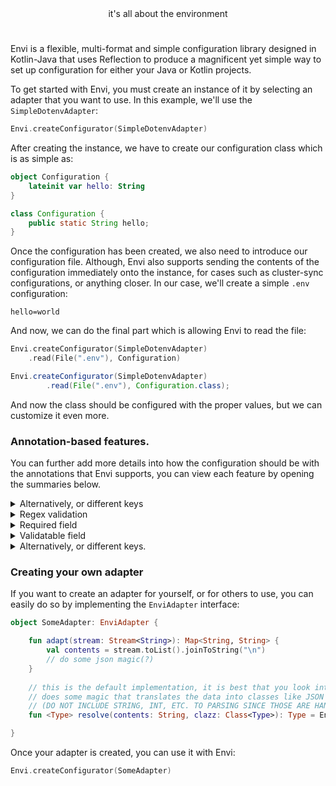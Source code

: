 <div align="center">it's all about the environment</div>

#

Envi is a flexible, multi-format and simple configuration library designed in Kotlin-Java that uses Reflection to produce a magnificent yet 
simple way to set up configuration for either your Java or Kotlin projects.

To get started with Envi, you must create an instance of it by selecting an adapter that you want to use. In this example, we'll use the `SimpleDotenvAdapter`:
```kotlin
Envi.createConfigurator(SimpleDotenvAdapter)
```

After creating the instance, we have to create our configuration class which is as simple as:
```kotlin
object Configuration {
    lateinit var hello: String
}
```
```java
class Configuration {
    public static String hello;
}
```

Once the configuration has been created, we also need to introduce our configuration file. Although, Envi also supports sending the contents of the configuration 
immediately onto the instance, for cases such as cluster-sync configurations, or anything closer. In our case, we'll create a simple `.env` configuration:
```dotenv
hello=world
```

And now, we can do the final part which is allowing Envi to read the file:
```kotlin
Envi.createConfigurator(SimpleDotenvAdapter)
    .read(File(".env"), Configuration)
```
```java
Envi.createConfigurator(SimpleDotenvAdapter)
        .read(File(".env"), Configuration.class);
```

And now the class should be configured with the proper values, but we can customize it even more. 

### Annotation-based features.
You can further add more details into how the configuration should be with the annotations that Envi supports, you can view 
each feature by opening the summaries below.

<details>
    <summary>Alternatively, or different keys</summary>
    
```kotlin
    object Configuration {
        @Alternatively(name = "hello")
        lateinit var world: String
    }
```
```dotenv
    hello=world
```

</details>
<details>
    <summary>Regex validation</summary>

```kotlin
    object Configuration {
        @Regex(pattern = "world")
        lateinit var hello: String
    }
```
```dotenv
    hello=world
```

</details>
<details>
    <summary>Required field</summary>

```kotlin
    object Configuration {
        // throws an exception in this example
        @Required
        lateinit var world: String
    }
```
```dotenv
    hello=
```

</details>
<details>
    <summary>Validatable field</summary>

```kotlin
    object Configuration {
        @Validatable(with = "envi.world")
        lateinit var world: String
    }

    fun main {
        Envi.validators["envi.world"] = EnviValidator { contents -> contents.equals("world") }
    }
```
```dotenv
    hello=world
```

</details>
<details>
    <summary>Alternatively, or different keys.</summary>

```kotlin
    object Configuration {
        // should have no value.
        @Skip
        lateinit var world: String
    }
```
```dotenv
    hello=world
```

</details>

### Creating your own adapter

If you want to create an adapter for yourself, or for others to use, you can easily do so by implementing the `EnviAdapter` interface:
```kotlin
object SomeAdapter: EnviAdapter {

    fun adapt(stream: Stream<String>): Map<String, String> {
        val contents = stream.toList().joinToString("\n")
        // do some json magic(?)
    }
    
    // this is the default implementation, it is best that you look into it though especially if your adapter 
    // does some magic that translates the data into classes like JSON does.
    // (DO NOT INCLUDE STRING, INT, ETC. TO PARSING SINCE THOSE ARE HANDLED BY THE REFLECTION ENGINE)
    fun <Type> resolve(contents: String, clazz: Class<Type>): Type = EnviBiasedConverter.adapt(contents, clazz)

}
```

Once your adapter is created, you can use it with Envi:
```kotlin
Envi.createConfigurator(SomeAdapter)
```
